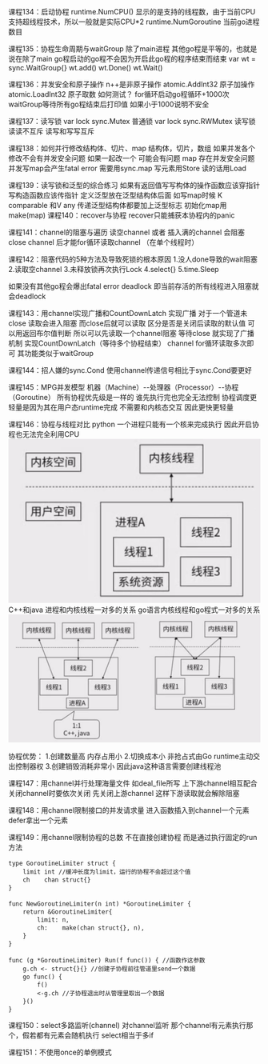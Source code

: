 课程134：启动协程
runtime.NumCPU() 显示的是支持的线程数，由于当前CPU支持超线程技术，所以一般就是实际CPU*2
runtime.NumGoroutine 当前go进程数目


课程135：协程生命周期与waitGroup
除了main进程 其他go程是平等的，也就是说在除了main go程启动的go程不会因为开启此go程的程序结束而结束
var wt = sync.WaitGroup{}
wt.add() wt.Done()   wt.Wait()


课程136：并发安全和原子操作
n++是非原子操作
atomic.AddInt32 原子加操作
atomic.LoadInt32 原子取数
如何测试？ for循环启动go程循环+1000次 waitGroup等待所有go程结束后打印值 如果小于1000说明不安全


课程137：读写锁
var lock sync.Mutex 普通锁
var lock sync.RWMutex 读写锁  读读不互斥 读写和写写互斥


课程138：如何并行修改结构体、切片、map
结构体，切片，数组 如果并发各个修改不会有并发安全问题  如果一起改一个 可能会有问题
map 存在并发安全问题   并发写map会产生fatal error
需要用sync.map 写元素用Store  读的话用Load


课程139：读写锁和泛型的综合练习
如果有返回值写写构体的操作函数应该穿指针  写构造函数应该传指针  定义泛型放在泛型结构体后面  如写map时候 K comparable 和V any
传递泛型结构体都要加上泛型标志 
初始化map用 make(map)
课程140：recover与协程
recover只能捕获本协程内的panic


课程141：channel的阻塞与遍历
读空channel 或者 插入满的channel 会阻塞
close channel 后才能for循环读取channel （在单个线程时）  


课程142：阻塞代码的5种方法及导致死锁的根本原因
1.没人done导致的wait阻塞
2.读取空channel
3.未释放锁再次执行Lock
4.select{}
5.time.Sleep

如果没有其他go程会爆出fatal error deadlock 即当前存活的所有线程进入阻塞就会deadlock


课程143：用channel实现广播和CountDownLatch
实现广播
对于一个管道未close 读取会进入阻塞  而close后就可以读取  区分是否是关闭后读取的默认值 可以用返回布尔值判断
所以可以先读取一个channel阻塞 等待close 就实现了广播机制
实现CountDownLatch（等待多个协程结束）
channel for循环读取多次即可 其功能类似于waitGroup


课程144：招人嫌的sync.Cond
使用channel传递信号相比于sync.Cond要更好


课程145：MPG并发模型
机器（Machine）--处理器（Processor）--协程（Goroutine）
所有协程优先级是一样的 谁先执行完也完全无法控制 协程调度更轻量是因为其在用户态runtime完成 不需要和内核态交互 因此更快更轻量


课程146：协程与线程对比
python 一个进程只能有一个核来完成执行 因此开启协程也无法完全利用CPU
![alt text](img\python.png)
C++和java 进程和内核线程一对多的关系
go语言内核线程和go程式一对多的关系
![alt text](img\javaorgo.png)

协程优势： 1.创建数量高 内存占用小 2.切换成本小 非抢占式由Go runtime主动交出控制器权  3.创建销毁消耗非常小 因此java这种语言需要创建线程池

课程147：用channel并行处理海量文件
 如deal_file所写  上下游channel相互配合 关闭channel时要依次关闭 先关闭上游channel  这样下游读取就会解除阻塞 


课程148：用channel限制接口的并发请求量
进入函数插入到channel一个元素 defer拿出一个元素

课程149：用channel限制协程的总数
不在直接创建协程 而是通过执行固定的run方法
```
type GoroutineLimiter struct {
	limit int //缓冲长度为limit，运行的协程不会超过这个值
	ch    chan struct{}
}

func NewGoroutineLimiter(n int) *GoroutineLimiter {
	return &GoroutineLimiter{
		limit: n,
		ch:    make(chan struct{}, n),
	}
}

func (g *GoroutineLimiter) Run(f func()) { //函数作这参数
	g.ch <- struct{}{} //创建子协程前往管道里send一个数据
	go func() {
		f()
		<-g.ch //子协程退出时从管理里取出一个数据
	}()
}
```

课程150：select多路监听(channel)
对channel监听 那个channel有元素执行那个，假若都有元素会随机执行
select相当于多if


课程151：不使用once的单例模式





